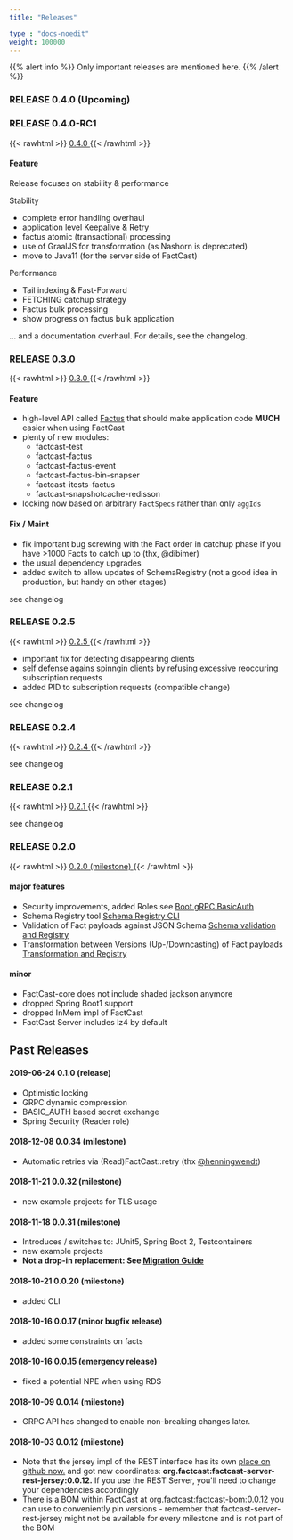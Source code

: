 ```yaml
---
title: "Releases"

type : "docs-noedit"
weight: 100000
---
```


{{% alert info %}} Only important releases are mentioned here.
{{% /alert %}}

### RELEASE 0.4.0 (Upcoming)
### RELEASE 0.4.0-RC1
{{< rawhtml >}}
<a
href="https://github.com/factcast/factcast/issues?q=is%3Aissue+milestone%3A0.4.0+">
0.4.0
</a>
{{< /rawhtml >}}

#### Feature

Release focuses on stability & performance 
  
Stability
  * complete error handling overhaul
  * application level Keepalive & Retry
  * factus atomic (transactional) processing
  * use of GraalJS for transformation (as Nashorn is deprecated)
  * move to Java11 (for the server side of FactCast)

Performance
  * Tail indexing & Fast-Forward
  * FETCHING catchup strategy
  * Factus bulk processing
  * show progress on factus bulk application 

... and a documentation overhaul. For details, see the changelog.
    
### RELEASE 0.3.0
{{< rawhtml >}}
<a
href="https://github.com/factcast/factcast/issues?q=is%3Aissue+milestone%3A0.3.0+">
0.3.0
</a>
{{< /rawhtml >}}

#### Feature

* high-level API called [Factus](/usage/factus) that should make application code **MUCH** easier when using FactCast
* plenty of new modules:
  * factcast-test
  * factcast-factus
  * factcast-factus-event
  * factcast-factus-bin-snapser
  * factcast-itests-factus
  * factcast-snapshotcache-redisson
* locking now based on arbitrary `FactSpecs` rather than only `aggIds`

#### Fix / Maint

* fix important bug screwing with the Fact order in catchup phase if you have >1000 Facts to catch up to (thx, @dibimer)
* the usual dependency upgrades
* added switch to allow updates of SchemaRegistry (not a good idea in production, but handy on other stages)


see changelog

### RELEASE 0.2.5
{{< rawhtml >}}
<a
href="https://github.com/factcast/factcast/issues?q=is%3Aissue+milestone%3A0.2.5+">
0.2.5
</a>
{{< /rawhtml >}}

* important fix for detecting disappearing clients
* self defense agains spinngin clients by refusing excessive reoccuring
  subscription requests
* added PID to subscription requests (compatible change)

see changelog

### RELEASE 0.2.4
{{< rawhtml >}}
<a
href="https://github.com/factcast/factcast/issues?q=is%3Aissue+milestone%3A0.2.4+">
0.2.4
</a>
{{< /rawhtml >}}

see changelog

### RELEASE 0.2.1
{{< rawhtml >}}
<a
href="https://github.com/factcast/factcast/issues?q=is%3Aissue+milestone%3A0.2.1+">
0.2.1
</a>
{{< /rawhtml >}}

see changelog

### RELEASE 0.2.0
{{< rawhtml >}}
<a href="https://github.com/factcast/factcast/issues?q=is%3Aissue+milestone%3A0.2.0+">
0.2.0 (milestone)
</a>
{{< /rawhtml >}}

#### major features

* Security improvements, added Roles see [Boot gRPC BasicAuth](/setup/grpc-config-basicauth)
* Schema Registry tool [Schema Registry CLI](/usage/lowlevel/cli/fc-schema-cli/)
* Validation of Fact payloads against JSON Schema [Schema validation and Registry](/concept/schema-registry/)
* Transformation between Versions (Up-/Downcasting) of Fact payloads [Transformation and Registry](/concept/transformation/)

#### minor

* FactCast-core does not include shaded jackson anymore
* dropped Spring Boot1 support
* dropped InMem impl of FactCast
* FactCast Server includes lz4 by default

## Past Releases

#### 2019-06-24 0.1.0 (release)
* Optimistic locking
* GRPC dynamic compression
* BASIC_AUTH based secret exchange
* Spring Security (Reader role)

#### 2018-12-08 0.0.34 (milestone)
* Automatic retries via (Read)FactCast::retry (thx <a
  href="https://github.com/henningwendt">@henningwendt</a>)

#### 2018-11-21 0.0.32 (milestone)
* new example projects for TLS usage

#### 2018-11-18 0.0.31 (milestone)
* Introduces / switches to: JUnit5, Spring Boot 2, Testcontainers
* new example projects
* **Not a drop-in replacement: See [Migration Guide](/about/migration)**

#### 2018-10-21 0.0.20 (milestone)
* added CLI

#### 2018-10-16 0.0.17 (minor bugfix release)
* added some constraints on facts

#### 2018-10-16 0.0.15 (emergency release)
* fixed a potential NPE when using RDS

#### 2018-10-09 0.0.14 (milestone)
* GRPC API has changed to enable non-breaking changes later.

#### 2018-10-03 0.0.12 (milestone)
* Note that the jersey impl of the REST interface has its own <a href="https://github.com/Mercateo/factcast-rest-jersey">place on github now.</a> and got new coordinates: **org.factcast:factcast-server-rest-jersey:0.0.12.** If you use the REST Server, you'll need to change your dependencies accordingly
* There is a BOM within FactCast at org.factcast:factcast-bom:0.0.12 you can use to conveniently pin versions - remember that factcast-server-rest-jersey might not be available for every milestone and is not part of the BOM


